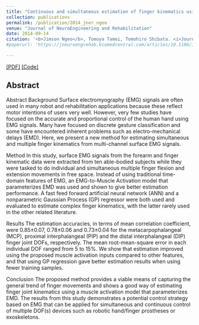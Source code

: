 ```yaml
---
title: "Continuous and simultaneous estimation of finger kinematics using inputs from an EMG-to-muscle activation model"
collection: publications
permalink: /publication/2014_jner_ngeo
venue: "Journal of NeuroEngineering and Rehabilitation"
date: 2014-09-14
citation: '<b>Jimson Ngeo</b>, Tomoya Tamei, Tomohiro Shibata. <i>Journal of NeuroEngineering and Rehabilitation</i>. 2014.'
#paperurl: 'https://jneuroengrehab.biomedcentral.com/articles/10.1186/1743-0003-11-122'

---  
```

[[PDF]](https://jneuroengrehab.biomedcentral.com/track/pdf/10.1186/1743-0003-11-122?site=jneuroengrehab.biomedcentral.com) [[Code]]()

## Abstract
Abstract
Background
Surface electromyography (EMG) signals are often used in many robot and rehabilitation applications because these reflect motor intentions of users very well. However, very few studies have focused on the accurate and proportional control of the human hand using EMG signals. Many have focused on discrete gesture classification and some have encountered inherent problems such as electro-mechanical delays (EMD). Here, we present a new method for estimating simultaneous and multiple finger kinematics from multi-channel surface EMG signals.

Method
In this study, surface EMG signals from the forearm and finger kinematic data were extracted from ten able-bodied subjects while they were tasked to do individual and simultaneous multiple finger flexion and extension movements in free space. Instead of using traditional time-domain features of EMG, an EMG-to-Muscle Activation model that parameterizes EMD was used and shown to give better estimation performance. A fast feed forward artificial neural network (ANN) and a nonparametric Gaussian Process (GP) regressor were both used and evaluated to estimate complex finger kinematics, with the latter rarely used in the other related literature.

Results
The estimation accuracies, in terms of mean correlation coefficient, were 0.85±0.07, 0.78±0.06 and 0.73±0.04 for the metacarpophalangeal (MCP), proximal interphalangeal (PIP) and the distal interphalangeal (DIP) finger joint DOFs, respectively. The mean root-mean-square error in each individual DOF ranged from 5 to 15%. We show that estimation improved using the proposed muscle activation inputs compared to other features, and that using GP regression gave better estimation results when using fewer training samples.

Conclusion
The proposed method provides a viable means of capturing the general trend of finger movements and shows a good way of estimating finger joint kinematics using a muscle activation model that parameterizes EMD. The results from this study demonstrates a potential control strategy based on EMG that can be applied for simultaneous and continuous control of multiple DOF(s) devices such as robotic hand/finger prostheses or exoskeletons.
